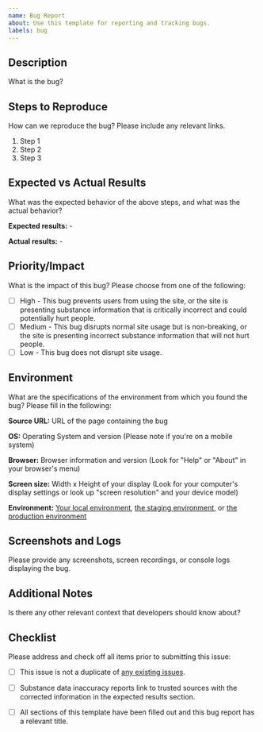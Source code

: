 ```yaml
---
name: Bug Report
about: Use this template for reporting and tracking bugs.
labels: bug
---
```


## Description

What is the bug?

## Steps to Reproduce

How can we reproduce the bug? Please include any relevant links.

1. Step 1
2. Step 2
3. Step 3

## Expected vs Actual Results

What was the expected behavior of the above steps, and what was the actual behavior?

**Expected results:** -

**Actual results:** -

## Priority/Impact

What is the impact of this bug? Please choose from one of the following:

- [ ] High - This bug prevents users from using the site, or the site is presenting substance information that is critically incorrect and could potentially hurt people.
- [ ] Medium - This bug disrupts normal site usage but is non-breaking, or the site is presenting incorrect substance information that will not hurt people.
- [ ] Low - This bug does not disrupt site usage.

## Environment

What are the specifications of the environment from which you found the bug? Please fill in the following:

**Source URL:** URL of the page containing the bug

**OS:** Operating System and version (Please note if you're on a mobile system)

**Browser:** Browser information and version (Look for "Help" or "About" in your browser's menu)

**Screen size:** Width x Height of your display (Look for your computer's display settings or look up "screen resolution" and your device model)

**Environment:** [Your local environment](http://localhost:5000), [the staging environment](http://1.stg.substancesearch.com/), or [the production environment](https://substancesearch.com/)

## Screenshots and Logs

Please provide any screenshots, screen recordings, or console logs displaying the bug.

## Additional Notes

Is there any other relevant context that developers should know about?

## Checklist

Please address and check off all items prior to submitting this issue:

- [ ] This issue is not a duplicate of [any existing issues](https://github.com/ded-grl/SubstanceSearch/issues).
- [ ] Substance data inaccuracy reports link to trusted sources with the corrected information in the expected results section.
- [ ] All sections of this template have been filled out and this bug report has a relevant title.


